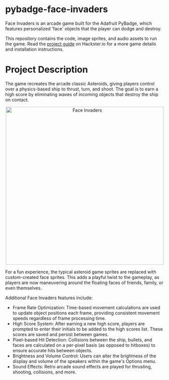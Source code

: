 # pybadge-face-invaders
Face Invaders is an arcade game built for the Adafruit PyBadge, which features personalized 'face' objects that the player can dodge and destroy.

This repository contains the code, image sprites, and audio assets to run the game. Read the [project guide](https://www.hackster.io/rhammell/pybadge-face-invaders-c26c30) on Hackster.io for a more game details and installation instructions. 

# Project Description
The game recreates the arcade classic Asteroids, giving players control over a physics-based ship to thrust, turn, and shoot. The goal is to earn a high score by eliminating waves of incoming objects that destroy the ship on contact.

<div align="center">
  <img src="https://i.imgur.com/38A9Scj.jpeg" alt="Face Invaders" width="500">
</div>

For a fun experience, the typical asteroid game sprites are replaced with custom-created face sprites. This adds a playful twist to the gameplay, as players are now maneuvering around the floating faces of friends, family, or even themselves.

Additional Face Invaders features include:

- Frame Rate Optimization: Time-based movement calculations are used to update object positions each frame, providing consistent movement speeds regardless of frame processing time.
- High Score System: After earning a new high score, players are prompted to enter their initials to be added to the high scores list. These scores are saved and persist between games.
- Pixel-based Hit Detection: Collisions between the ship, bullets, and faces are calculated on a per-pixel basis (as opposed to hitboxes) to ensure accurate hits between objects.
- Brightness and Volume Control: Users can alter the brightness of the display and volume of the speakers within the game's Options menu.
- Sound Effects: Retro arcade sound effects are played for thrusting, shooting, collisions, and more.
